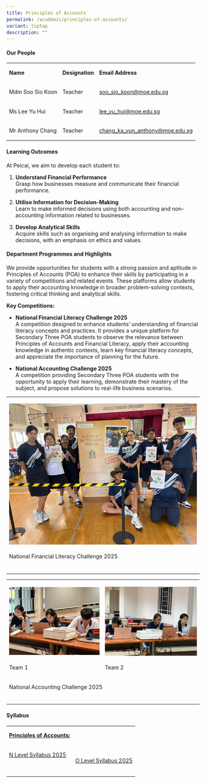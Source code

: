 ```yaml
---
title: Principles of Accounts
permalink: /academic/principles-of-accounts/
variant: tiptap
description: ""
---
```

<h4><strong>Our People</strong></h4>
<table style="minWidth: 75px">
<colgroup>
<col>
<col>
<col>
</colgroup>
<tbody>
<tr>
<td rowspan="1" colspan="1">
<p><strong>Name</strong>
</p>
</td>
<td rowspan="1" colspan="1">
<p><strong>Designation</strong>
</p>
</td>
<td rowspan="1" colspan="1">
<p><strong>Email Address</strong>
</p>
</td>
</tr>
<tr>
<td rowspan="1" colspan="1">
<p>Mdm Soo Sio Koon</p>
</td>
<td rowspan="1" colspan="1">
<p>Teacher</p>
</td>
<td rowspan="1" colspan="1">
<p><a href="mailto:soo_sio_koon@moe.edu.sg" rel="noopener noreferrer nofollow" target="_blank">soo_sio_koon@moe.edu.sg</a>
</p>
</td>
</tr>
<tr>
<td rowspan="1" colspan="1">
<p>Ms Lee Yu Hui</p>
</td>
<td rowspan="1" colspan="1">
<p>Teacher</p>
</td>
<td rowspan="1" colspan="1">
<p><a href="mailto:lee_yu_hui@moe.edu.sg" rel="noopener noreferrer nofollow" target="_blank">lee_yu_hui@moe.edu.sg</a>
</p>
</td>
</tr>
<tr>
<td rowspan="1" colspan="1">
<p>Mr Anthony Chang</p>
</td>
<td rowspan="1" colspan="1">
<p>Teacher</p>
</td>
<td rowspan="1" colspan="1">
<p><a href="mailto:chang_ka_vun_anthony@moe.edu.sg" rel="noopener noreferrer nofollow" target="_blank">chang_ka_vun_anthony@moe.edu.sg</a>
</p>
</td>
</tr>
</tbody>
</table>
<h4><strong>Learning Outcomes</strong></h4>
<p>At Peicai, we aim to develop each student to:</p>
<ol data-tight="true" class="tight">
<li>
<p><strong>Understand Financial Performance</strong>
<br>Grasp how businesses measure and communicate their financial performance.</p>
</li>
<li>
<p><strong>Utilise Information for Decision-Making</strong>
<br>Learn to make informed decisions using both accounting and non-accounting
information related to businesses.</p>
</li>
<li>
<p><strong>Develop Analytical Skills</strong>
<br>Acquire skills such as organising and analysing information to make decisions,
with an emphasis on ethics and values.</p>
</li>
</ol>
<h4><strong>Department Programmes and Highlights</strong></h4>
<p>We provide opportunities for students with a strong passion and aptitude
in Principles of Accounts (POA) to enhance their skills by participating
in a variety of competitions and related events. These platforms allow
students to apply their accounting knowledge in broader problem-solving
contexts, fostering critical thinking and analytical skills.</p>
<p><strong>Key Competitions:</strong>
</p>
<ul data-tight="true" class="tight">
<li>
<p><strong>National Financial Literacy Challenge 2025</strong>
<br>A competition designed to enhance students’ understanding of financial
literacy concepts and practices. It provides a unique platform for Secondary
Three POA students to observe the relevance between Principles of Accounts
and Financial Literacy, apply their accounting knowledge in authentic contexts,
learn key financial literacy concepts, and appreciate the importance of
planning for the future.</p>
</li>
<li>
<p><strong>National Accounting Challenge 2025</strong>
<br>A competition providing Secondary Three POA students with the opportunity
to apply their learning, demonstrate their mastery of the subject, and
propose solutions to real-life business scenarios.</p>
</li>
</ul>
<table style="minWidth: 25px">
<colgroup>
<col>
</colgroup>
<tbody>
<tr>
<th rowspan="1" colspan="1">
<p></p>
<div class="isomer-image-wrapper">
<img style="width: 100%" height="auto" width="100%" alt="" src="/images/Academic/poa_2025_1.jpg">
</div>
</th>
</tr>
<tr>
<td rowspan="1" colspan="1">
<p>National Financial Literacy Challenge 2025</p>
</td>
</tr>
<tr>
<td rowspan="1" colspan="1">
<p></p>
</td>
</tr>
</tbody>
</table>
<table style="minWidth: 50px">
<colgroup>
<col>
<col>
</colgroup>
<tbody>
<tr>
<th rowspan="1" colspan="1">
<p></p>
<div class="isomer-image-wrapper">
<img style="width: 100%" height="auto" width="100%" alt="" src="/images/Academic/poa_2025_2.jpg">
</div>
</th>
<th rowspan="1" colspan="1">
<p></p>
<div class="isomer-image-wrapper">
<img style="width: 100%" height="auto" width="100%" alt="" src="/images/Academic/poa_2025_3.jpg">
</div>
</th>
</tr>
<tr>
<td rowspan="1" colspan="1">
<p>Team 1</p>
</td>
<td rowspan="1" colspan="1">
<p>Team 2</p>
</td>
</tr>
<tr>
<td rowspan="1" colspan="2">
<p>National Accounting Challenge 2025</p>
</td>
</tr>
<tr>
<td rowspan="1" colspan="1">
<p></p>
</td>
<td rowspan="1" colspan="1">
<p></p>
</td>
</tr>
</tbody>
</table>
<h4><strong>Syllabus</strong></h4>
<table style="minWidth: 50px">
<colgroup>
<col>
<col>
</colgroup>
<tbody>
<tr>
<td rowspan="1" colspan="1">
<p><strong><u>Principles of Accounts:</u></strong>
</p>
</td>
<td rowspan="1" colspan="1">
<p></p>
</td>
</tr>
<tr>
<td rowspan="1" colspan="1">
<p><a href="https://www.seab.gov.sg/files/NA%20Level%20Syllabus%20Sch%20Cddts/2025/7086_y25_sy.pdf" rel="noopener noreferrer nofollow" target="_new">N Level Syllabus 2025</a>
</p>
<p>&nbsp;</p>
</td>
<td rowspan="1" colspan="1">
<p><a href="https://www.seab.gov.sg/files/O%20Lvl%20Syllabus%20Sch%20Cddts/2025/7087_y25_sy.pdf" rel="noopener noreferrer nofollow" target="_new">O Level Syllabus 2025</a>
</p>
</td>
</tr>
</tbody>
</table>
<p></p>